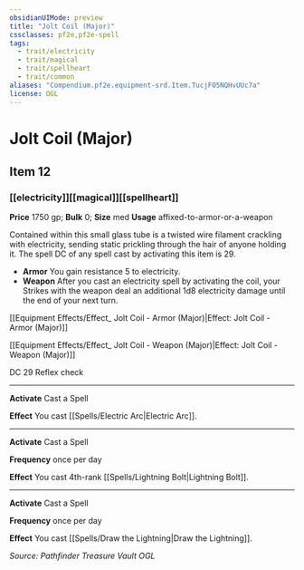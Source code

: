 ```yaml
---
obsidianUIMode: preview
title: "Jolt Coil (Major)"
cssclasses: pf2e,pf2e-spell
tags:
  - trait/electricity
  - trait/magical
  - trait/spellheart
  - trait/common
aliases: "Compendium.pf2e.equipment-srd.Item.TucjFO5NQHvUUc7a"
license: OGL
---
```

# Jolt Coil (Major)
## Item 12
### [[electricity]][[magical]][[spellheart]]


**Price** 1750 gp; 
**Bulk** 0; **Size** med
**Usage** affixed-to-armor-or-a-weapon

Contained within this small glass tube is a twisted wire filament crackling with electricity, sending static prickling through the hair of anyone holding it. The spell DC of any spell cast by activating this item is 29.

*   **Armor** You gain resistance 5 to electricity.
*   **Weapon** After you cast an electricity spell by activating the coil, your Strikes with the weapon deal an additional 1d8 electricity damage until the end of your next turn.

[[Equipment Effects/Effect_ Jolt Coil - Armor (Major)|Effect: Jolt Coil - Armor (Major)]]

[[Equipment Effects/Effect_ Jolt Coil - Weapon (Major)|Effect: Jolt Coil - Weapon (Major)]]

DC 29 Reflex check

* * *

**Activate** Cast a Spell

**Effect** You cast [[Spells/Electric Arc|Electric Arc]].

* * *

**Activate** Cast a Spell

**Frequency** once per day

**Effect** You cast 4th-rank [[Spells/Lightning Bolt|Lightning Bolt]].

* * *

**Activate** Cast a Spell

**Frequency** once per day

**Effect** You cast [[Spells/Draw the Lightning|Draw the Lightning]].

*Source: Pathfinder Treasure Vault*
*OGL*